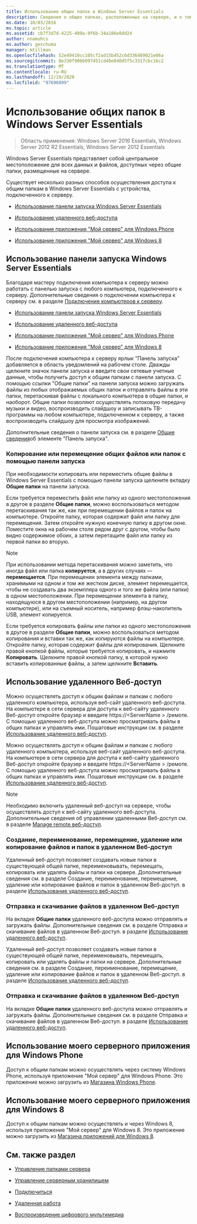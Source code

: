 ```yaml
---
title: Использование общих папок в Windows Server Essentials
description: Сведения о общих папках, расположенных на сервере, и о том, как они обеспечивают централизованное расположение всех данных и файлов.
ms.date: 10/03/2016
ms.topic: article
ms.assetid: cb7f3d7d-4225-409a-9f6b-34a106e8dd24
author: nnamuhcs
ms.author: geschuma
manager: mtillman
ms.openlocfilehash: 52e49410cc105cf2ad15b452c6d336489021e06a
ms.sourcegitcommit: 8e330f9066097451cd40e840d5f5c3317cbc16c2
ms.translationtype: MT
ms.contentlocale: ru-RU
ms.lasthandoff: 12/19/2020
ms.locfileid: "97696899"
---
```

# <a name="use-shared-folders-in-windows-server-essentials"></a>Использование общих папок в Windows Server Essentials

>Область применения: Windows Server 2016 Essentials, Windows Server 2012 R2 Essentials, Windows Server 2012 Essentials

 Windows Server Essentials представляет собой центральное местоположение для всех данных и файлов, доступных через общие папки, размещенные на сервере.

 Существует несколько разных способов осуществления доступа к общим папкам в Windows Server Essentials с устройства, подключенного к серверу.


-   [Использование панели запуска Windows Server Essentials](Use-Shared-Folders-in-Windows-Server-Essentials.md#BKMK_UsingLaunchpad)

-   [Использование удаленного веб-доступа](Use-Shared-Folders-in-Windows-Server-Essentials.md#BKMK_UsingRWA)

-   [Использование приложения "Мой сервер" для Windows Phone](Use-Shared-Folders-in-Windows-Server-Essentials.md#BKMK_Phone)

-   [Использование приложения "Мой сервер" для Windows 8](Use-Shared-Folders-in-Windows-Server-Essentials.md#BKMK_App)

##  <a name="using-the-windows-server-essentials-launchpad"></a><a name="BKMK_UsingLaunchpad"></a> Использование панели запуска Windows Server Essentials
 Благодаря мастеру подключения компьютера к серверу можно работать с панелью запуска с любого компьютера, подключенного к серверу. Дополнительные сведения о подключении компьютера к серверу см. в разделе [Подключение компьютеров к серверу](Get-Connected-in-Windows-Server-Essentials.md#BKMK_9).

-   [Использование панели запуска Windows Server Essentials](../use/Use-Shared-Folders-in-Windows-Server-Essentials.md#BKMK_UsingLaunchpad)

-   [Использование удаленного веб-доступа](../use/Use-Shared-Folders-in-Windows-Server-Essentials.md#BKMK_UsingRWA)

-   [Использование приложения "Мой сервер" для Windows Phone](../use/Use-Shared-Folders-in-Windows-Server-Essentials.md#BKMK_Phone)

-   [Использование приложения "Мой сервер" для Windows 8](../use/Use-Shared-Folders-in-Windows-Server-Essentials.md#BKMK_App)

 После подключения компьютера к серверу ярлык "Панель запуска" добавляется в область уведомлений на рабочем столе. Дважды щелкните значок панели запуска и введите свои сетевые учетные данные, чтобы получить доступ к общим папкам с панели запуска. С помощью ссылки "Общие папки" на панели запуска можно загружать файлы из любых отображаемых общих папок и отправлять файлы в эти папки, перетаскивая файлы с локального компьютера в общие папки, и наоборот. Общие папки позволяют осуществлять потоковую передачу музыки и видео, воспроизводить слайдшоу и записывать ТВ-программы на любом компьютере, подключенном к серверу, а также воспроизводить слайдшоу для просмотра изображений.

 Дополнительные сведения о панели запуска см. в разделе [Общие сведения](../manage/Overview-of-the-Launchpad-in-Windows-Server-Essentials.md)об элементе "Панель запуска".

###  <a name="copy-or-move-shared-files-or-folders-using-the-launchpad"></a><a name="BKMK_Launchpad"></a> Копирование или перемещение общих файлов или папок с помощью панели запуска
 При необходимости копировать или переместить общие файлы в Windows Server Essentials с помощью панели запуска щелкните вкладку **Общие папки** на панели запуска.

 Если требуется переместить файл или папку из одного местоположения в другое в разделе **Общие папки**, можно воспользоваться методом перетаскивания так же, как при перемещении файлов и папок на компьютере. Откройте папку, которая содержит файл или папку для перемещения. Затем откройте нужную конечную папку в другом окне. Поместите окна на рабочем столе рядом друг с другом, чтобы было видно содержимое обоих, а затем перетащите файл или папку из первой папки во вторую.

> [!NOTE]
>  При использовании метода перетаскивания можно заметить, что иногда файл или папка **копируется**, а в других случаях — **перемещается**. При перемещении элемента между папками, хранимыми на одном и том же жестком диске, элемент перемещается, чтобы не создавать два экземпляра одного и того же файла (или папки) в одном местоположении. При перемещении элемента в папку, находящуюся в другом местоположении (например, на другом компьютере), или на съемный носитель, например флэш-накопитель USB, элемент копируется.

 Если требуется копировать файлы или папки из одного местоположения в другое в разделе **Общие папки**, можно воспользоваться методом копирования и вставки так же, как копируются файлы на компьютере. Откройте папку, которая содержит файлы для копирования. Щелкните правой кнопкой файлы, которые требуется копировать, и нажмите **Копировать**. Щелкните правой кнопкой папку, в которой нужно вставить копированные файлы, а затем щелкните **Вставить**.

##  <a name="using-remote-web-access"></a><a name="BKMK_UsingRWA"></a> Использование удаленного Веб-доступ

 Можно осуществлять доступ к общим файлам и папкам с любого удаленного компьютера, используя веб-сайт удаленного веб-доступа. На компьютере в сети сервера для доступа к веб-сайту удаленного Веб-доступ откройте браузер и введите https://<ServerName \> /ремоте. С помощью удаленного веб-доступа можно просматривать файлы в общих папках и управлять ими. Пошаговые инструкции см. в разделе [Использование удаленного веб-доступ](Use-Remote-Web-Access-in-Windows-Server-Essentials.md).

 Можно осуществлять доступ к общим файлам и папкам с любого удаленного компьютера, используя веб-сайт удаленного веб-доступа. На компьютере в сети сервера для доступа к веб-сайту удаленного Веб-доступ откройте браузер и введите https://<ServerName \> /ремоте. С помощью удаленного веб-доступа можно просматривать файлы в общих папках и управлять ими. Пошаговые инструкции см. в разделе [Использование удаленного веб-доступ](../use/Use-Remote-Web-Access-in-Windows-Server-Essentials.md).


> [!NOTE]
>  Необходимо включить удаленный веб-доступ на сервере, чтобы осуществлять доступ к веб-сайту удаленного веб-доступа. Дополнительные сведения об управлении удаленными Веб-доступ см. в разделе [Manage remote веб-доступ](../manage/Manage-Remote-Web-Access-in-Windows-Server-Essentials.md).

###  <a name="create-rename-move-delete-or-copy-files-and-folders-in-remote-web-access"></a><a name="BKMK_2"></a> Создание, переименование, перемещение, удаление или копирование файлов и папок в удаленном Веб-доступ

 Удаленный веб-доступ позволяет создавать новые папки в существующей общей папке, переименовывать, перемещать, копировать или удалять файлы и папки на сервере. Дополнительные сведения см. в разделе Создание, переименование, перемещение, удаление или копирование файлов и папок в удаленном Веб-доступ. в разделе [Использование удаленного веб-доступ](Use-Remote-Web-Access-in-Windows-Server-Essentials.md).

###  <a name="upload-and-download-files-in-remote-web-access"></a><a name="BKMK_3"></a> Отправка и скачивание файлов в удаленном Веб-доступ
 На вкладке **Общие папки** удаленного веб-доступа можно отправлять и загружать файлы. Дополнительные сведения см. в разделе Отправка и скачивание файлов в удаленном Веб-доступ. в разделе [Использование удаленного веб-доступ](Use-Remote-Web-Access-in-Windows-Server-Essentials.md).

 Удаленный веб-доступ позволяет создавать новые папки в существующей общей папке, переименовывать, перемещать, копировать или удалять файлы и папки на сервере. Дополнительные сведения см. в разделе Создание, переименование, перемещение, удаление или копирование файлов и папок в удаленном Веб-доступ. в разделе [Использование удаленного веб-доступ](../use/Use-Remote-Web-Access-in-Windows-Server-Essentials.md).

###  <a name="upload-and-download-files-in-remote-web-access"></a><a name="BKMK_3"></a> Отправка и скачивание файлов в удаленном Веб-доступ
 На вкладке **Общие папки** удаленного веб-доступа можно отправлять и загружать файлы. Дополнительные сведения см. в разделе Отправка и скачивание файлов в удаленном Веб-доступ. в разделе [Использование удаленного веб-доступ](../use/Use-Remote-Web-Access-in-Windows-Server-Essentials.md).


##  <a name="using-my-server-app-for-windows-phone"></a><a name="BKMK_Phone"></a> Использование моего серверного приложения для Windows Phone
 Доступ к общим папкам можно осуществлять через систему Windows Phone, используя приложение "Мой сервер" для Windows Phone. Это приложение можно загрузить из [Магазина Windows Phone](http://www.windowsphone.com/apps/6c2f98d5-6fcf-4e1d-b8b1-cde62ea1a94a).

##  <a name="using-my-server-app-for-windows-8"></a><a name="BKMK_App"></a> Использование моего серверного приложения для Windows 8
 Доступ к общим папкам можно осуществлять и через Windows 8, используя приложение "Мой сервер" для Windows 8. Это приложение можно загрузить из [Магазина приложений для Windows 8](https://windows.microsoft.com/windows-8/apps).

## <a name="see-also"></a>См. также раздел

-   [Управление папками сервера](../manage/Manage-Server-Folders-in-Windows-Server-Essentials.md)

-   [Управление серверным хранилищем](../manage/Manage-Server-Storage-in-Windows-Server-Essentials.md)

-   [Подключиться](Get-Connected-in-Windows-Server-Essentials.md)

-   [Удаленная работа](Work-Remotely-in-Windows-Server-Essentials.md)

-   [Воспроизведение цифрового мультимедиа](Play-Digital-Media-in-Windows-Server-Essentials.md)

